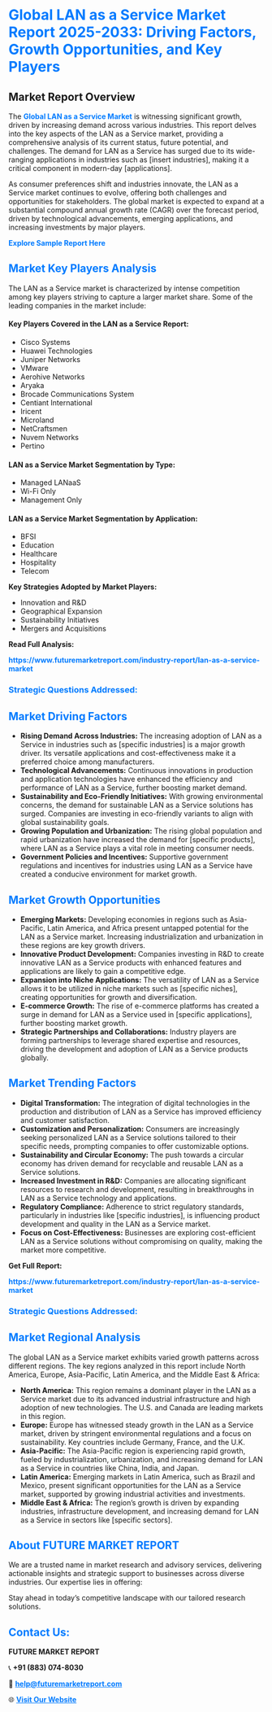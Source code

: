 <h1 style="color: #007BFF;">Global LAN as a Service Market Report 2025-2033: Driving Factors, Growth Opportunities, and Key Players</h1>

<section id="overview">
<h2>Market Report Overview</h2>
<p>The <a href="https://www.futuremarketreport.com/industry-report/lan-as-a-service-market" style="color: #007BFF; text-decoration: none;"><strong>Global LAN as a Service Market</strong></a> is witnessing significant growth, driven by increasing demand across various industries. This report delves into the key aspects of the LAN as a Service market, providing a comprehensive analysis of its current status, future potential, and challenges. The demand for LAN as a Service has surged due to its wide-ranging applications in industries such as [insert industries], making it a critical component in modern-day [applications].</p>
<p>As consumer preferences shift and industries innovate, the LAN as a Service market continues to evolve, offering both challenges and opportunities for stakeholders. The global market is expected to expand at a substantial compound annual growth rate (CAGR) over the forecast period, driven by technological advancements, emerging applications, and increasing investments by major players.</p>
</section>

<section id="overview">
<p><a href="https://www.futuremarketreport.com/request-sample/reportId=107419" style="color: #007BFF; text-decoration: none;"><strong>Explore Sample Report Here</strong></a></p>
</section>

<section id="key-players">
<h2 style="color: #007BFF;">Market Key Players Analysis</h2>
<p>The LAN as a Service market is characterized by intense competition among key players striving to capture a larger market share. Some of the leading companies in the market include:</p>
<h4>Key Players Covered in the LAN as a Service Report:</h4>
<ul><li>Cisco Systems</li><li>Huawei Technologies</li><li>Juniper Networks</li><li>VMware</li><li>Aerohive Networks</li><li>Aryaka</li><li>Brocade Communications System</li><li>Centiant International</li><li>Iricent</li><li>Microland</li><li>NetCraftsmen</li><li>Nuvem Networks</li><li>Pertino</li></ul>
<h4>LAN as a Service Market Segmentation by Type:</h4>
<ul><li>Managed LANaaS</li><li>Wi-Fi Only</li><li>Management Only</li></ul>

<h4>LAN as a Service Market Segmentation by Application:</h4>
<ul><li>BFSI</li><li>Education</li><li>Healthcare</li><li>Hospitality</li><li>Telecom</li></ul>
<p><strong>Key Strategies Adopted by Market Players:</strong></p>
<ul>
<li>Innovation and R&D</li>
<li>Geographical Expansion</li>
<li>Sustainability Initiatives</li>
<li>Mergers and Acquisitions</li>
</ul>
</section>

<section>
<p><strong>Read Full Analysis: </strong></p><a href="https://www.futuremarketreport.com/industry-report/lan-as-a-service-market" style="color: #007BFF; text-decoration: none;"><strong>https://www.futuremarketreport.com/industry-report/lan-as-a-service-market</strong></a>
<h3 style="color: #007BFF;">Strategic Questions Addressed:</h3>
</section>

<section id="driving-factors">
<h2 style="color: #007BFF;">Market Driving Factors</h2>
<ul>
<li><strong>Rising Demand Across Industries:</strong> The increasing adoption of LAN as a Service in industries such as [specific industries] is a major growth driver. Its versatile applications and cost-effectiveness make it a preferred choice among manufacturers.</li>
<li><strong>Technological Advancements:</strong> Continuous innovations in production and application technologies have enhanced the efficiency and performance of LAN as a Service, further boosting market demand.</li>
<li><strong>Sustainability and Eco-Friendly Initiatives:</strong> With growing environmental concerns, the demand for sustainable LAN as a Service solutions has surged. Companies are investing in eco-friendly variants to align with global sustainability goals.</li>
<li><strong>Growing Population and Urbanization:</strong> The rising global population and rapid urbanization have increased the demand for [specific products], where LAN as a Service plays a vital role in meeting consumer needs.</li>
<li><strong>Government Policies and Incentives:</strong> Supportive government regulations and incentives for industries using LAN as a Service have created a conducive environment for market growth.</li>
</ul>
</section>

<section id="growth-opportunities">
<h2 style="color: #007BFF;">Market Growth Opportunities</h2>
<ul>
<li><strong>Emerging Markets:</strong> Developing economies in regions such as Asia-Pacific, Latin America, and Africa present untapped potential for the LAN as a Service market. Increasing industrialization and urbanization in these regions are key growth drivers.</li>
<li><strong>Innovative Product Development:</strong> Companies investing in R&D to create innovative LAN as a Service products with enhanced features and applications are likely to gain a competitive edge.</li>
<li><strong>Expansion into Niche Applications:</strong> The versatility of LAN as a Service allows it to be utilized in niche markets such as [specific niches], creating opportunities for growth and diversification.</li>
<li><strong>E-commerce Growth:</strong> The rise of e-commerce platforms has created a surge in demand for LAN as a Service used in [specific applications], further boosting market growth.</li>
<li><strong>Strategic Partnerships and Collaborations:</strong> Industry players are forming partnerships to leverage shared expertise and resources, driving the development and adoption of LAN as a Service products globally.</li>
</ul>
</section>

<section id="trending-factors">
<h2 style="color: #007BFF;">Market Trending Factors</h2>
<ul>
<li><strong>Digital Transformation:</strong> The integration of digital technologies in the production and distribution of LAN as a Service has improved efficiency and customer satisfaction.</li>
<li><strong>Customization and Personalization:</strong> Consumers are increasingly seeking personalized LAN as a Service solutions tailored to their specific needs, prompting companies to offer customizable options.</li>
<li><strong>Sustainability and Circular Economy:</strong> The push towards a circular economy has driven demand for recyclable and reusable LAN as a Service solutions.</li>
<li><strong>Increased Investment in R&D:</strong> Companies are allocating significant resources to research and development, resulting in breakthroughs in LAN as a Service technology and applications.</li>
<li><strong>Regulatory Compliance:</strong> Adherence to strict regulatory standards, particularly in industries like [specific industries], is influencing product development and quality in the LAN as a Service market.</li>
<li><strong>Focus on Cost-Effectiveness:</strong> Businesses are exploring cost-efficient LAN as a Service solutions without compromising on quality, making the market more competitive.</li>
</ul>
</section>

<section>
<p><strong>Get Full Report: </strong></p><a href="https://www.futuremarketreport.com/industry-report/lan-as-a-service-market" style="color: #007BFF; text-decoration: none;"><strong>https://www.futuremarketreport.com/industry-report/lan-as-a-service-market</strong></a>
<h3 style="color: #007BFF;">Strategic Questions Addressed:</h3>
</section>


<section id="regional-analysis">
<h2 style="color: #007BFF;">Market Regional Analysis</h2>
<p>The global LAN as a Service market exhibits varied growth patterns across different regions. The key regions analyzed in this report include North America, Europe, Asia-Pacific, Latin America, and the Middle East & Africa:</p>
<ul>
<li><strong>North America:</strong> This region remains a dominant player in the LAN as a Service market due to its advanced industrial infrastructure and high adoption of new technologies. The U.S. and Canada are leading markets in this region.</li>
<li><strong>Europe:</strong> Europe has witnessed steady growth in the LAN as a Service market, driven by stringent environmental regulations and a focus on sustainability. Key countries include Germany, France, and the U.K.</li>
<li><strong>Asia-Pacific:</strong> The Asia-Pacific region is experiencing rapid growth, fueled by industrialization, urbanization, and increasing demand for LAN as a Service in countries like China, India, and Japan.</li>
<li><strong>Latin America:</strong> Emerging markets in Latin America, such as Brazil and Mexico, present significant opportunities for the LAN as a Service market, supported by growing industrial activities and investments.</li>
<li><strong>Middle East & Africa:</strong> The region’s growth is driven by expanding industries, infrastructure development, and increasing demand for LAN as a Service in sectors like [specific sectors].</li>
</ul>
</section>

<footer>
<h2 style="color: #007BFF;">About FUTURE MARKET REPORT</h2>
<p>We are a trusted name in market research and advisory services, delivering actionable insights and strategic support to businesses across diverse industries. Our expertise lies in offering:</p>

<p>Stay ahead in today’s competitive landscape with our tailored research solutions.</p>

<h2 style="color: #007BFF;">Contact Us:</h2>
<p><strong>FUTURE MARKET REPORT</strong></p>
<p>📞 <strong>+91 (883) 074-8030</strong></p>
<p>📧 <strong><a href="mailto:help@futuremarketreport.com" style="color: #007BFF;">help@futuremarketreport.com</a></strong></p>
<p>🌐 <strong><a href="https://www.futuremarketreport.com/" style="color: #007BFF;">Visit Our Website</a></strong></p>
</footer>